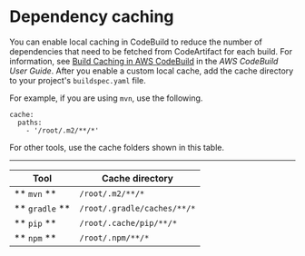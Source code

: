 # Dependency caching<a name="dependency-caching"></a>

You can enable local caching in CodeBuild to reduce the number of dependencies that need to be fetched from CodeArtifact for each build\. For information, see [Build Caching in AWS CodeBuild](https://docs.aws.amazon.com/codebuild/latest/userguide/build-caching.html) in the *AWS CodeBuild User Guide*\. After you enable a custom local cache, add the cache directory to your project's `buildspec.yaml` file\.

For example, if you are using `mvn`, use the following\.

```
cache:
  paths:
    - '/root/.m2/**/*'
```

For other tools, use the cache folders shown in this table\.


****  

| Tool | Cache directory | 
| --- | --- | 
|   ** `mvn` **   |   `/root/.m2/**/*`   | 
|   ** `gradle` **   |   `/root/.gradle/caches/**/*`   | 
|   ** `pip` **   |   `/root/.cache/pip/**/*`   | 
|   ** `npm` **   |   `/root/.npm/**/*`   | 